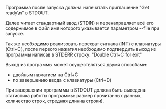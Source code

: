 Программа после запуска должна напечатать приглашение "Get ready\n" в STDOUT.

Далее читает стандартный ввод (STDIN) и перенаправляет всё его cодержимое в файл имя которого указывается параметром --file при запуске.

Так же необходимо реализовать перехват сигнала (INT) с клавиатуры (Ctrl+C), после первого нажатия необходимо подтвердить выход из программы написав в STDERR строку: "Double Ctrl+C for exit"

Выход из программы может осуществляться двумя способами:
- двойным нажатием на Ctrl+C 
- по завершению ввода с клавиатуры (Ctrl+D)

При завершении программы в STDOUT должна быть выведена статистика работы программы: размер прочитанных данных, количество строк, стредняя длинна строки). 
